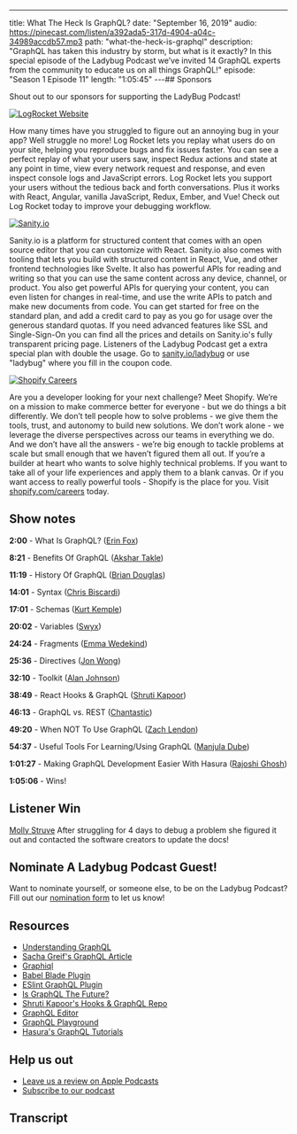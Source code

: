 ---
title: What The Heck Is GraphQL?
date: "September 16, 2019"
audio: https://pinecast.com/listen/a392ada5-317d-4904-a04c-34989accdb57.mp3
path: "what-the-heck-is-graphql"
description: "GraphQL has taken this industry by storm, but what is it exactly? In this special episode of the Ladybug Podcast we’ve invited 14 GraphQL experts from the community to educate us on all things GraphQL!"
episode: "Season 1 Episode 11"
length: "1:05:45"
---## Sponsors

Shout out to our sponsors for supporting the LadyBug Podcast!

<a class="image-link" target="_blank" href="https://logrocket.com">
<img src="../../assets/logrocket.svg" alt="LogRocket Website"></a>

How many times have you struggled to figure out an annoying bug in your app? Well struggle no more! Log Rocket lets you replay what users do on your site, helping you reproduce bugs and fix issues faster. You can see a perfect replay of what your users saw, inspect Redux actions and state at any point in time, view every network request and response, and even inspect console logs and JavaScript errors. Log Rocket lets you support your users without the tedious back and forth conversations. Plus it works with React, Angular, vanilla JavaScript, Redux, Ember, and Vue! Check out Log Rocket today to improve your debugging workflow.

<a class="image-link" target="_blank" href="https://www.sanity.io/ladybug"><img src="../../assets/sanity.svg" alt="Sanity.io"></a>

Sanity.io is a platform for structured content that comes with an open source editor that you can customize with React. Sanity.io also comes with tooling that lets you build with structured content in React, Vue, and other frontend technologies like Svelte. It also has powerful APIs for reading and writing so that you can use the same content across any device, channel, or product. You also get powerful APIs for querying your content, you can even listen for changes in real-time, and use the write APIs to patch and make new documents from code. You can get started for free on the standard plan, and add a credit card to pay as you go for usage over the generous standard quotas. If you need advanced features like SSL and Single-Sign-On you can find all the prices and details on Sanity.io's fully transparent pricing page. Listeners of the Ladybug Podcast get a extra special plan with double the usage. Go to <a target="_blank" href="https://www.sanity.io/ladybug">sanity.io/ladybug</a> or use "ladybug" where you fill in the coupon code.

<a class="image-link" target="_blank" href="https://www.shopify.com/careers"><img src="../../assets/shopify.svg" alt="Shopify Careers"></a>

Are you a developer looking for your next challenge? Meet Shopify. We’re on a mission to make commerce better for everyone - but we do things a bit differently. We don’t tell people how to solve problems - we give them the tools, trust, and autonomy to build new solutions. We don’t work alone - we leverage the diverse perspectives across our teams in everything we do. And we don’t have all the answers - we’re big enough to tackle problems at scale but small enough that we haven’t figured them all out. If you’re a builder at heart who wants to solve highly technical problems. If you want to take all of your life experiences and apply them to a blank canvas. Or if you want access to really powerful tools - Shopify is the place for you. Visit <a target="_blank" href="https://www.shopify.com/careers">shopify.com/careers</a> today.

## Show notes

**2:00** - What Is GraphQL? ([Erin Fox](https://twitter.com/erinfoox))

**8:21** - Benefits Of GraphQL ([Akshar Takle](https://twitter.com/AksharVT))

**11:19** - History Of GraphQL ([Brian Douglas](https://twitter.com/bdougieYO))

**14:01** - Syntax ([Chris Biscardi](https://twitter.com/chrisbiscardi))

**17:01** - Schemas ([Kurt Kemple](https://twitter.com/kurtiskemple))

**20:02** - Variables ([Swyx](https://twitter.com/swyx))

**24:24** - Fragments ([Emma Wedekind](https://twitter.com/emmawedekind))

**25:36** - Directives ([Jon Wong](https://twitter.com/jnwng))

**32:10** - Toolkit ([Alan Johnson](https://twitter.com/AlanJay1))

**38:49** - React Hooks & GraphQL ([Shruti Kapoor](https://twitter.com/shrutikapoor08))

**46:13** - GraphQL vs. REST ([Chantastic](https://twitter.com/chantastic))

**49:20** - When NOT To Use GraphQL ([Zach Lendon](https://twitter.com/zachlendon))

**54:37** - Useful Tools For Learning/Using GraphQL ([Manjula Dube](https://twitter.com/manjula_dube))

**1:01:27** - Making GraphQL Development Easier With Hasura ([Rajoshi Ghosh](https://twitter.com/rajoshighosh))

**1:05:06** - Wins!

## Listener Win

<a target="_blank" href="https://twitter.com/molly_struve">Molly Struve</a>
After struggling for 4 days to debug a problem she figured it out and contacted the software creators to update the docs!

## Nominate A Ladybug Podcast Guest!

Want to nominate yourself, or someone else, to be on the Ladybug Podcast? Fill out our [nomination form](https://forms.gle/SUK6Usk6EnnkTsjG8) to let us know!

## Resources

- <a target="_blank" href="https://medium.com/@erinfoox/understanding-graphql-finally-a75986d8df0a">Understanding GraphQL</a>
- <a target="_blank" href="https://www.freecodecamp.org/news/so-whats-this-graphql-thing-i-keep-hearing-about-baf4d36c20cf/">Sacha Greif's GraphQL Article</a>
- <a target="_blank" href="https://electronjs.org/apps/graphiql">Graphiql</a>
- <a target="_blank" href="https://github.com/sw-yx/babel-blade">Babel Blade Plugin</a>
- <a target="_blank" href="https://github.com/apollographql/eslint-plugin-graphql">ESlint GraphQL Plugin</a>
- <a target="_blank" href="https://artsy.github.io/blog/2018/05/08/is-graphql-the-future/">Is GraphQL The Future?</a>
- <a target="_blank" href="https://github.com/shrutikapoor08/hooks-graphQL">Shruti Kapoor's Hooks & GraphQL Repo</a>
- <a target="_blank" href="https://graphqleditor.com/">GraphQL Editor</a>
- <a target="_blank" href="https://github.com/prisma/graphql-playground">GraphQL Playground</a>
- <a target="_blank" href="https://learn.hasura.io/">Hasura's GraphQL Tutorials</a>

## Help us out

- <a target="_blank" href="https://podcasts.apple.com/us/podcast/ladybug-podcast/id1469229625">Leave us a review on Apple Podcasts</a>
- <a target="_blank" href="https://link.chtbl.com/ladybugpodcast">Subscribe to our podcast</a>

## Transcript

